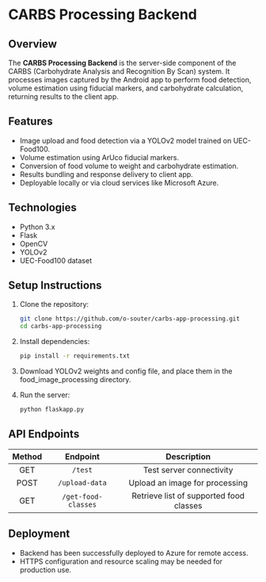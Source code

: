 # CARBS Processing Backend
## Overview
The **CARBS Processing Backend** is the server-side component of the CARBS (Carbohydrate Analysis and Recognition By Scan) system. It processes images captured by the Android app to perform food detection, volume estimation using fiducial markers, and carbohydrate calculation, returning results to the client app.

## Features
- Image upload and food detection via a YOLOv2 model trained on UEC-Food100.
- Volume estimation using ArUco fiducial markers.
- Conversion of food volume to weight and carbohydrate estimation.
- Results bundling and response delivery to client app.
- Deployable locally or via cloud services like Microsoft Azure.

## Technologies
- Python 3.x
- Flask 
- OpenCV
- YOLOv2
- UEC-Food100 dataset

## Setup Instructions
1. Clone the repository:
    ```bash
    git clone https://github.com/o-souter/carbs-app-processing.git
    cd carbs-app-processing
    ```
2. Install dependencies:
    ```bash
    pip install -r requirements.txt
    ```
3. Download YOLOv2 weights and config file, and place them in the food_image_processing directory.

4. Run the server:
    ```bash
    python flaskapp.py
    ```
    
## API Endpoints
| Method | Endpoint           | Description                               |
|:------:|:------------------:|:----------------------------------------:|
| GET    | `/test`             | Test server connectivity                |
| POST   | `/upload-data`      | Upload an image for processing          |
| GET    | `/get-food-classes` | Retrieve list of supported food classes |

## Deployment
- Backend has been successfully deployed to Azure for remote access.
- HTTPS configuration and resource scaling may be needed for production use.

